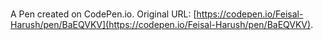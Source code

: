 # 

A Pen created on CodePen.io. Original URL: [https://codepen.io/Feisal-Harush/pen/BaEQVKV](https://codepen.io/Feisal-Harush/pen/BaEQVKV).

